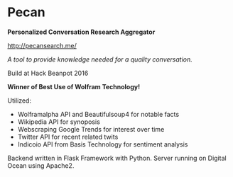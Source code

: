 # Pecan

**Personalized Conversation Research Aggregator**

http://pecansearch.me/

_A tool to provide knowledge needed for a quality conversation._

Build at Hack Beanpot 2016

**Winner of Best Use of Wolfram Technology!**


Utilized:
 - Wolframalpha API and Beautifulsoup4 for notable facts
 - Wikipedia API for synoposis
 - Webscraping Google Trends for interest over time
 - Twitter API for recent related twits
 - Indicoio API from Basis Technology for sentiment analysis

Backend written in Flask Framework with Python.
Server running on Digital Ocean using Apache2.




